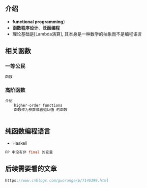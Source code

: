 ## 介绍

* **functional programming**）
* **函数程序设计**、**泛函编程**
* 理论基础是[Lambda演算], 其本身是一种数学的抽象而不是编程语言





## 相关函数

### 一等公民

```java
函数
```



### 高阶函数

```java
介绍
    higher-order functions
    函数作为参数或者返回值 的函数
    
```







## 纯函数编程语言

* Haskell

```java
FP 中没有非 final 的变量
```

## 后续需要看的文章

```java
https://www.cnblogs.com/guorange/p/7146399.html

```

